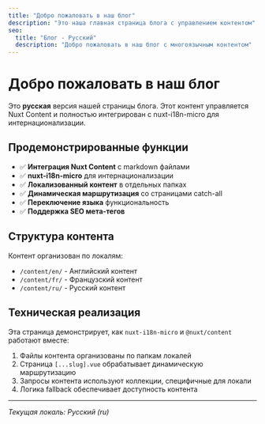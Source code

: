 ```yaml
---
title: "Добро пожаловать в наш блог"
description: "Это наша главная страница блога с управлением контентом"
seo:
  title: "Блог - Русский"
  description: "Добро пожаловать в наш блог с многоязычным контентом"
---
```


# Добро пожаловать в наш блог

Это **русская** версия нашей страницы блога. Этот контент управляется Nuxt Content и полностью интегрирован с nuxt-i18n-micro для интернационализации.

## Продемонстрированные функции

- ✅ **Интеграция Nuxt Content** с markdown файлами
- ✅ **nuxt-i18n-micro** для интернационализации  
- ✅ **Локализованный контент** в отдельных папках
- ✅ **Динамическая маршрутизация** со страницами catch-all
- ✅ **Переключение языка** функциональность
- ✅ **Поддержка SEO мета-тегов**

## Структура контента

Контент организован по локалям:
- `/content/en/` - Английский контент
- `/content/fr/` - Французский контент  
- `/content/ru/` - Русский контент

## Техническая реализация

Эта страница демонстрирует, как `nuxt-i18n-micro` и `@nuxt/content` работают вместе:

1. Файлы контента организованы по папкам локалей
2. Страница `[...slug].vue` обрабатывает динамическую маршрутизацию
3. Запросы контента используют коллекции, специфичные для локали
4. Логика fallback обеспечивает доступность контента

---

*Текущая локаль: Русский (ru)*